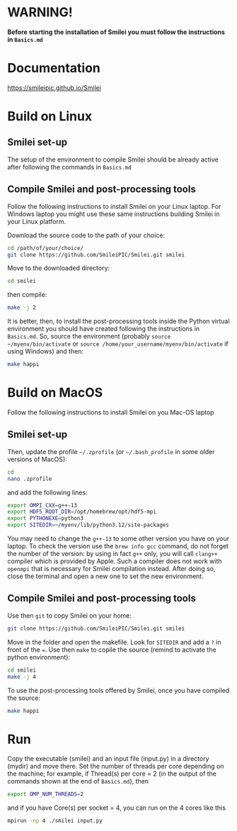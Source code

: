 # WARNING!

**Before starting the installation of Smilei you must follow the instructions in `Basics.md`**

# Documentation
https://smileipic.github.io/Smilei

# Build on Linux

## Smilei set-up
The setup of the environment to compile Smilei should be already active after following the commands in `Basics.md`

## Compile Smilei and post-processing tools
Follow the following instructions to install Smilei on your Linux laptop. For Windows laptop you might use these same instructions building Smilei in your Linux platform.

Download the source code to the path of your choice:
```bash
cd /path/of/your/choice/
git clone https://github.com/SmileiPIC/Smilei.git smilei
```
Move to the downloaded directory:
```bash
cd smilei
```
then compile:
```bash
make -j 2
```
It is better, then, to install the post-processing tools inside the Python virtual environment you should have created following the instructions in `Basics.md`. So, source the environment (probably `source ~/myenv/bin/activate` or `source /home/your_username/myenv/bin/activate` if using Windows) and then:
```bash
make happi
```

# Build on MacOS

Follow the following instructions to install Smilei on you Mac-OS laptop

## Smilei set-up

Then, update the profile `~/.zprofile` (or `~/.bash_profile` in some older versions of MacOS):
```bash
cd
nano .zprofile
```
and add the following lines:
```bash
export OMPI_CXX=g++-13
export HDF5_ROOT_DIR=/opt/homebrew/opt/hdf5-mpi
export PYTHONEXE=python3
export SITEDIR=~/myenv/lib/python3.12/site-packages
```
You may need to change the `g++-13` to some other version you have on your laptop. To check the version use the `brew info gcc` command, do not forget the number of the version: by using in fact `g++` only, you will call `clang++` compiler which is provided by Apple. Such a compiler does not work with `openmpi` that is necessary for Smilei compilation instead. After doing so, close the terminal and open a new one to set the new environment.

## Compile Smilei and post-processing tools

Use then `git` to copy Smilei on your home:
```bash
git clone https://github.com/SmileiPIC/Smilei.git smilei
```
Move in the folder and open the makefile. Look for `SITEDIR` and add a `?` in front of the `=`. Use then `make` to copile the source (remind to activate the python environment):
```bash
cd smilei
make -j 4
```
To use the post-processing tools offered by Smilei, once you have compiled the source:
```bash
make happi
```

# Run 
Copy the executable (smilei) and an input file (input.py) in a directory (mydir) and move there. Set the number of threads per core depending on the machine; for example, if Thread(s) per core = 2 (in the output of the commands shown at the end of `Basics.md`), then
```bash
export OMP_NUM_THREADS=2
```

and if you have Core(s) per socket = 4, you can run on the 4 cores like this 
```bash
mpirun -np 4 ./smilei input.py
```
